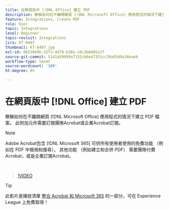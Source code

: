 ```yaml
---
title: 在網頁版中 [!DNL Office] 建立 PDF
description: 瞭解如何在不離開網頁 [!DNL Microsoft Office] 應用程式的情況下建立 PDF 檔案
feature: Integrations, Create PDF
role: User
topic: Integrations
level: Beginner
topic-revisit: Integrations
jira: KT-8497
thumbnail: KT-8497.jpg
exl-id: 0653049b-32f3-4d78-b301-c6c3b6d85a1f
source-git-commit: 51d1a59999a7132cb6e47351cc39a93d9a38eaeb
workflow-type: tm+mt
source-wordcount: '109'
ht-degree: 0%

---
```


# 在網頁版中 [!DNL Office] 建立 PDF

瞭解如何在不離開網頁 [!DNL Microsoft Office] 應用程式的情況下建立 PDF 檔案。 此附加元件需要訂閱團隊Acrobat或企業Acrobat訂閱。

>[!NOTE]
>
>Adobe Acrobat包含 [!DNL Microsoft 365] 可供所有使用者使用的免費功能 （例如在 PDF 中檢視和搜尋）。 其他功能 （例如建立和合併 PDF） 需要團隊付費Acrobat，或是企業訂閱Acrobat。

<br>

>[!VIDEO](https://video.tv.adobe.com/v/337482?quality=12&learn=on&hidetitle=true)

>[!TIP]
>
>此影片是播放清單 [整合 Acrobat 和 Microsoft 365](https://experienceleague.adobe.com/zh-hant/playlists/acrobat-integrate-microsoft-365) 的一部分，可在 Experience League 上免費取得！
